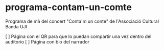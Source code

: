 # programa-contam-un-comte
Programa de mà del concert "Conta'm un conte" de l'Associació Cultural Banda UJI


[ ] Página con el QR para que lo puedan compartir una vez dentro del auditorio
[ ] Página con bio del narrador